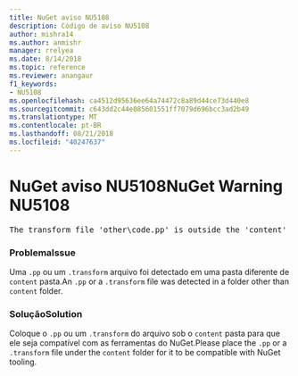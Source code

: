 ```yaml
---
title: NuGet aviso NU5108
description: Código de aviso NU5108
author: mishra14
ms.author: anmishr
manager: rrelyea
ms.date: 8/14/2018
ms.topic: reference
ms.reviewer: anangaur
f1_keywords:
- NU5108
ms.openlocfilehash: ca4512d95636ee64a74472c8a89d44ce73d440e8
ms.sourcegitcommit: c643dd2c44e085601551ff7079d696bcc3ad2b49
ms.translationtype: MT
ms.contentlocale: pt-BR
ms.lasthandoff: 08/21/2018
ms.locfileid: "40247637"
---
```

# <a name="nuget-warning-nu5108"></a><span data-ttu-id="20515-103">NuGet aviso NU5108</span><span class="sxs-lookup"><span data-stu-id="20515-103">NuGet Warning NU5108</span></span>
<pre>The transform file 'other\code.pp' is outside the 'content' folder and hence will not be transformed during installation of this package. Move it into the 'content' folder.</pre>

### <a name="issue"></a><span data-ttu-id="20515-104">Problema</span><span class="sxs-lookup"><span data-stu-id="20515-104">Issue</span></span>

<span data-ttu-id="20515-105">Uma `.pp` ou um `.transform` arquivo foi detectado em uma pasta diferente de `content` pasta.</span><span class="sxs-lookup"><span data-stu-id="20515-105">An `.pp` or a `.transform` file was detected in a folder other than `content` folder.</span></span>


### <a name="solution"></a><span data-ttu-id="20515-106">Solução</span><span class="sxs-lookup"><span data-stu-id="20515-106">Solution</span></span>

<span data-ttu-id="20515-107">Coloque o `.pp` ou um `.transform` do arquivo sob o `content` pasta para que ele seja compatível com as ferramentas do NuGet.</span><span class="sxs-lookup"><span data-stu-id="20515-107">Please place the `.pp` or a `.transform`  file under the `content` folder for it to be compatible with NuGet tooling.</span></span>

